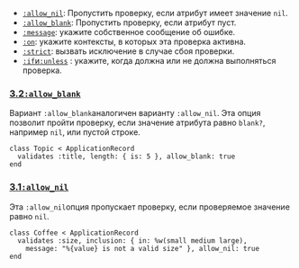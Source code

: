 - [`:allow_nil`](https://edgeguides.rubyonrails.org/active_record_validations.html#allow-nil): Пропустить проверку, если атрибут имеет значение `nil`.
- [`:allow_blank`](https://edgeguides.rubyonrails.org/active_record_validations.html#allow-blank): Пропустить проверку, если атрибут пуст.
- [`:message`](https://edgeguides.rubyonrails.org/active_record_validations.html#message): укажите собственное сообщение об ошибке.
- [`:on`](https://edgeguides.rubyonrails.org/active_record_validations.html#on): укажите контексты, в которых эта проверка активна.
- [`:strict`](https://edgeguides.rubyonrails.org/active_record_validations.html#strict-validations): вызвать исключение в случае сбоя проверки.
- [`:if`и`:unless`](https://edgeguides.rubyonrails.org/active_record_validations.html#conditional-validation) : укажите, когда должна или не должна выполняться проверка.

### [3.2`:allow_blank`](https://edgeguides.rubyonrails.org/active_record_validations.html#allow-blank)

Вариант `:allow_blank`аналогичен варианту `:allow_nil`. Эта опция позволит пройти проверку, если значение атрибута равно `blank?`, например `nil`, или пустой строке.

```
class Topic < ApplicationRecord
  validates :title, length: { is: 5 }, allow_blank: true
end
```

### [3.1`:allow_nil`](https://edgeguides.rubyonrails.org/active_record_validations.html#allow-nil)

Эта `:allow_nil`опция пропускает проверку, если проверяемое значение равно `nil`.

```
class Coffee < ApplicationRecord
  validates :size, inclusion: { in: %w(small medium large),
    message: "%{value} is not a valid size" }, allow_nil: true
end
```